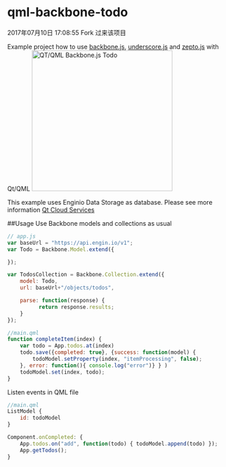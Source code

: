 qml-backbone-todo
=================

2017年07月10日 17:08:55
Fork 过来该项目 

Example project how to use [backbone.js](http://backbonejs.org/), [underscore.js](http://underscorejs.org) and [zepto.js](http://zeptojs.com/) with Qt/QML
<img alt="QT/QML Backbone.js Todo" src="https://raw.githubusercontent.com/nevalla/qml-backbone-todo/master/images/ScreenShot.png" width="320" />

This example uses Enginio Data Storage as database. Please see more information [Qt Cloud Services](https://www.qtcloudservices.com)

##Usage
Use Backbone models and collections as usual

```javascript
// app.js
var baseUrl = "https://api.engin.io/v1";
var Todo = Backbone.Model.extend({

});

var TodosCollection = Backbone.Collection.extend({
    model: Todo,
    url: baseUrl+"/objects/todos",

    parse: function(response) {
          return response.results;
    }
});
```
```javascript
//main.qml
function completeItem(index) {
    var todo = App.todos.at(index)
    todo.save({completed: true}, {success: function(model) {
        todoModel.setProperty(index, "itemProcessing", false);
    }, error: function(){ console.log("error")} } )
    todoModel.set(index, todo);
}
```

Listen events in QML file
```javascript
//main.qml
ListModel {
    id: todoModel
}

Component.onCompleted: {
    App.todos.on("add", function(todo) { todoModel.append(todo) });
    App.getTodos();
}
```
